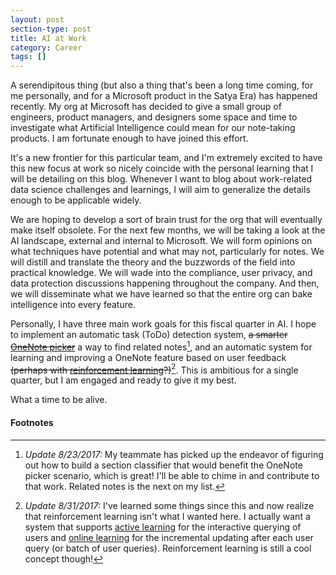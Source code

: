 ```yaml
---
layout: post
section-type: post
title: AI at Work
category: Career
tags: []
---
```


A serendipitous thing (but also a thing that's been a long time coming, for me personally, and for a Microsoft product in the Satya Era) has happened recently. My org at Microsoft has decided to give a small group of engineers, product managers, and designers some space and time to investigate what Artificial Intelligence could mean for our note-taking products. I am fortunate enough to have joined this effort.

It's a new frontier for this particular team, and I'm extremely excited to have this new focus at work so nicely coincide with the personal learning that I will be detailing on this blog. Whenever I want to blog about work-related data science challenges and learnings, I will aim to generalize the details enough to be applicable widely.

We are hoping to develop a sort of brain trust for the org that will eventually make itself obsolete. For the next few months, we will be taking a look at the AI landscape, external and internal to Microsoft. We will form opinions on what techniques have potential and what may not, particularly for notes. We will distill and translate the theory and the buzzwords of the field into practical knowledge. We will wade into the compliance, user privacy, and data protection discussions happening throughout the company. And then, we will disseminate what we have learned so that the entire org can bake intelligence into every feature.

Personally, I have three main work goals for this fiscal quarter in AI. I hope to implement an automatic task (ToDo) detection system, ~~a smarter [OneNote picker](https://github.com/OneNoteDev/OneNotePicker-JS)~~ a way to find related notes[^update1], and an automatic system for learning and improving a OneNote feature based on user feedback ~~(perhaps with [reinforcement learning](http://cs.stanford.edu/people/karpathy/convnetjs/demo/rldemo.html)?)~~[^update2]. This is ambitious for a single quarter, but I am engaged and ready to give it my best.

What a time to be alive.

#### Footnotes

[^update1]: _Update 8/23/2017:_ My teammate has picked up the endeavor of figuring out how to build a section classifier that would benefit the OneNote picker scenario, which is great! I'll be able to chime in and contribute to that work. Related notes is the next on my list.
[^update2]: _Update 8/31/2017:_ I've learned some things since this and now realize that reinforcement learning isn't what I wanted here. I actually want a system that supports [active learning](https://en.wikipedia.org/wiki/Active_learning_(machine_learning)) for the interactive querying of users and [online learning](https://en.wikipedia.org/wiki/Online_machine_learning) for the incremental updating after each user query (or batch of user queries). Reinforcement learning is still a cool concept though!
